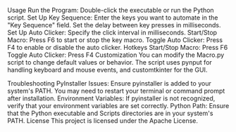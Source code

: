 Usage
Run the Program: Double-click the executable or run the Python script.
Set Up Key Sequence:
Enter the keys you want to automate in the "Key Sequence" field.
Set the delay between key presses in milliseconds.
Set Up Auto Clicker:
Specify the click interval in milliseconds.
Start/Stop Macro: Press F6 to start or stop the key macro.
Toggle Auto Clicker: Press F4 to enable or disable the auto clicker.
Hotkeys
Start/Stop Macro: Press F6
Toggle Auto Clicker: Press F4
Customization
You can modify the Macro.py script to change default values or behavior. The script uses pynput for handling keyboard and mouse events, and customtkinter for the GUI.

Troubleshooting
PyInstaller Issues: Ensure pyinstaller is added to your system's PATH. You may need to restart your terminal or command prompt after installation.
Environment Variables: If pyinstaller is not recognized, verify that your environment variables are set correctly.
Python Path: Ensure that the Python executable and Scripts directories are in your system's PATH.
License
This project is licensed under the Apache License.
